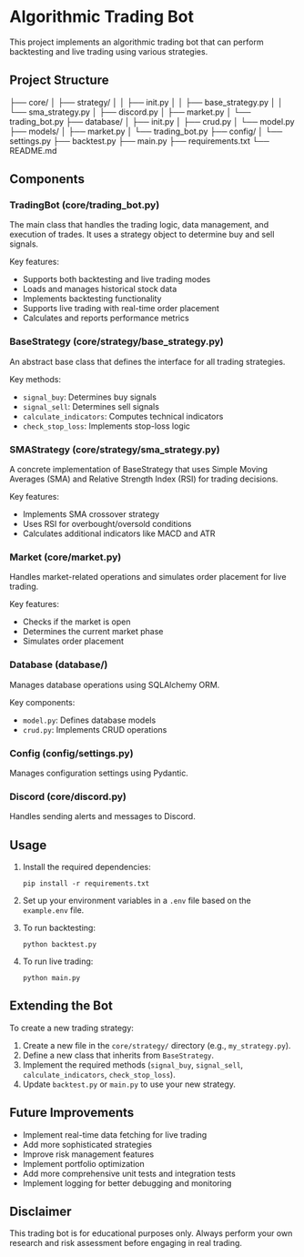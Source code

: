 # Algorithmic Trading Bot

This project implements an algorithmic trading bot that can perform backtesting and live trading using various strategies.

## Project Structure

├── core/
│ ├── strategy/
│ │ ├── init.py
│ │ ├── base_strategy.py
│ │ └── sma_strategy.py
│ ├── discord.py
│ ├── market.py
│ └── trading_bot.py
├── database/
│ ├── init.py
│ ├── crud.py
│ └── model.py
├── models/
│ ├── market.py
│ └── trading_bot.py
├── config/
│ └── settings.py
├── backtest.py
├── main.py
├── requirements.txt
└── README.md

## Components

### TradingBot (core/trading_bot.py)

The main class that handles the trading logic, data management, and execution of trades. It uses a strategy object to determine buy and sell signals.

Key features:

- Supports both backtesting and live trading modes
- Loads and manages historical stock data
- Implements backtesting functionality
- Supports live trading with real-time order placement
- Calculates and reports performance metrics

### BaseStrategy (core/strategy/base_strategy.py)

An abstract base class that defines the interface for all trading strategies.

Key methods:

- `signal_buy`: Determines buy signals
- `signal_sell`: Determines sell signals
- `calculate_indicators`: Computes technical indicators
- `check_stop_loss`: Implements stop-loss logic

### SMAStrategy (core/strategy/sma_strategy.py)

A concrete implementation of BaseStrategy that uses Simple Moving Averages (SMA) and Relative Strength Index (RSI) for trading decisions.

Key features:

- Implements SMA crossover strategy
- Uses RSI for overbought/oversold conditions
- Calculates additional indicators like MACD and ATR

### Market (core/market.py)

Handles market-related operations and simulates order placement for live trading.

Key features:

- Checks if the market is open
- Determines the current market phase
- Simulates order placement

### Database (database/)

Manages database operations using SQLAlchemy ORM.

Key components:

- `model.py`: Defines database models
- `crud.py`: Implements CRUD operations

### Config (config/settings.py)

Manages configuration settings using Pydantic.

### Discord (core/discord.py)

Handles sending alerts and messages to Discord.

## Usage

1. Install the required dependencies:

   ```
   pip install -r requirements.txt
   ```

2. Set up your environment variables in a `.env` file based on the `example.env` file.

3. To run backtesting:

   ```
   python backtest.py
   ```

4. To run live trading:
   ```
   python main.py
   ```

## Extending the Bot

To create a new trading strategy:

1. Create a new file in the `core/strategy/` directory (e.g., `my_strategy.py`).
2. Define a new class that inherits from `BaseStrategy`.
3. Implement the required methods (`signal_buy`, `signal_sell`, `calculate_indicators`, `check_stop_loss`).
4. Update `backtest.py` or `main.py` to use your new strategy.

## Future Improvements

- Implement real-time data fetching for live trading
- Add more sophisticated strategies
- Improve risk management features
- Implement portfolio optimization
- Add more comprehensive unit tests and integration tests
- Implement logging for better debugging and monitoring

## Disclaimer

This trading bot is for educational purposes only. Always perform your own research and risk assessment before engaging in real trading.
